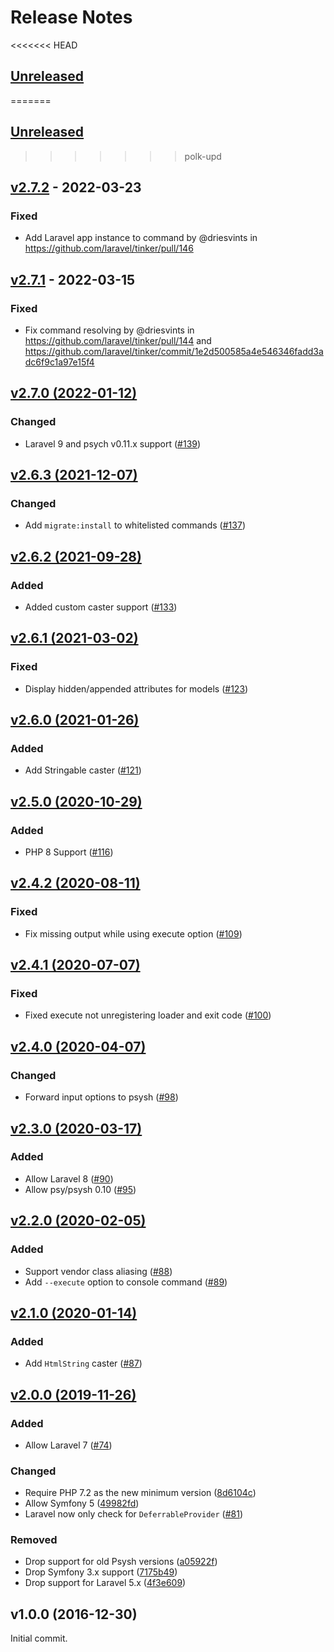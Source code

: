 # Release Notes

<<<<<<< HEAD
## [Unreleased](https://github.com/laravel/tinker/compare/v2.6.3...master)
=======
## [Unreleased](https://github.com/laravel/tinker/compare/v2.7.2...2.x)
>>>>>>> polk-upd

## [v2.7.2](https://github.com/laravel/tinker/compare/v2.7.1...v2.7.2) - 2022-03-23

### Fixed

- Add Laravel app instance to command by @driesvints in https://github.com/laravel/tinker/pull/146

## [v2.7.1](https://github.com/laravel/tinker/compare/v2.7.0...v2.7.1) - 2022-03-15

### Fixed

- Fix command resolving by @driesvints in https://github.com/laravel/tinker/pull/144 and https://github.com/laravel/tinker/commit/1e2d500585a4e546346fadd3adc6f9c1a97e15f4

## [v2.7.0 (2022-01-12)](https://github.com/laravel/tinker/compare/v2.6.3...v2.7.0)

### Changed

- Laravel 9 and psych v0.11.x support ([#139](https://github.com/laravel/tinker/pull/139))

## [v2.6.3 (2021-12-07)](https://github.com/laravel/tinker/compare/v2.6.2...v2.6.3)

### Changed

- Add `migrate:install` to whitelisted commands ([#137](https://github.com/laravel/tinker/pull/137))

## [v2.6.2 (2021-09-28)](https://github.com/laravel/tinker/compare/v2.6.1...v2.6.2)

### Added

- Added custom caster support ([#133](https://github.com/laravel/tinker/pull/133))

## [v2.6.1 (2021-03-02)](https://github.com/laravel/tinker/compare/v2.6.0...v2.6.1)

### Fixed

- Display hidden/appended attributes for models ([#123](https://github.com/laravel/tinker/pull/123))

## [v2.6.0 (2021-01-26)](https://github.com/laravel/tinker/compare/v2.5.0...v2.6.0)

### Added

- Add Stringable caster ([#121](https://github.com/laravel/tinker/pull/121))

## [v2.5.0 (2020-10-29)](https://github.com/laravel/tinker/compare/v2.4.2...v2.5.0)

### Added

- PHP 8 Support ([#116](https://github.com/laravel/tinker/pull/116))

## [v2.4.2 (2020-08-11)](https://github.com/laravel/tinker/compare/v2.4.1...v2.4.2)

### Fixed

- Fix missing output while using execute option ([#109](https://github.com/laravel/tinker/pull/109))

## [v2.4.1 (2020-07-07)](https://github.com/laravel/tinker/compare/v2.4.0...v2.4.1)

### Fixed

- Fixed execute not unregistering loader and exit code ([#100](https://github.com/laravel/tinker/pull/100))

## [v2.4.0 (2020-04-07)](https://github.com/laravel/tinker/compare/v2.3.0...v2.4.0)

### Changed

- Forward input options to psysh ([#98](https://github.com/laravel/tinker/pull/98))

## [v2.3.0 (2020-03-17)](https://github.com/laravel/tinker/compare/v2.2.0...v2.3.0)

### Added

- Allow Laravel 8 ([#90](https://github.com/laravel/tinker/pull/90))
- Allow psy/psysh 0.10 ([#95](https://github.com/laravel/tinker/pull/95))

## [v2.2.0 (2020-02-05)](https://github.com/laravel/tinker/compare/v2.1.0...v2.2.0)

### Added

- Support vendor class aliasing ([#88](https://github.com/laravel/tinker/pull/88))
- Add `--execute` option to console command ([#89](https://github.com/laravel/tinker/pull/89))

## [v2.1.0 (2020-01-14)](https://github.com/laravel/tinker/compare/v2.0.0...v2.1.0)

### Added

- Add `HtmlString` caster ([#87](https://github.com/laravel/tinker/pull/87))

## [v2.0.0 (2019-11-26)](https://github.com/laravel/tinker/compare/v1.0.10...v2.0.0)

### Added

- Allow Laravel 7 ([#74](https://github.com/laravel/tinker/pull/74))

### Changed

- Require PHP 7.2 as the new minimum version ([8d6104c](https://github.com/laravel/tinker/commit/8d6104cf50695e3f256d0389626c692e144d946b))
- Allow Symfony 5 ([49982fd](https://github.com/laravel/tinker/commit/49982fd563035025998efe7f32d005bc6da2ce0a))
- Laravel now only check for `DeferrableProvider` ([#81](https://github.com/laravel/tinker/pull/81))

### Removed

- Drop support for old Psysh versions ([a05922f](https://github.com/laravel/tinker/commit/a05922fa3b959d92efd16defe8e30a9895a69727))
- Drop Symfony 3.x support ([7175b49](https://github.com/laravel/tinker/commit/7175b4931917d507989cda2c753113f71aa18816))
- Drop support for Laravel 5.x ([4f3e609](https://github.com/laravel/tinker/commit/4f3e6098dff7ec4c0eedc5348184838598bc30c8))

## v1.0.0 (2016-12-30)

Initial commit.
